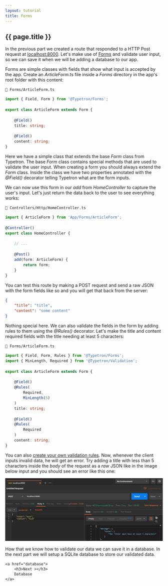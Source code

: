 ```yaml
---
layout: tutorial
title: Forms
---
```


## {{ page.title }}

In the previous part we created a route that responded to a HTTP Post request at [localhost:8000](http://localhost:8000). 
Let's make use of [Forms](http://localhost:4000/docs/forms) and validate user input, so we can save it when we will be 
adding a database to our app.

Forms are simple classes with fields that show what input is accepted by the app. Create an _ArticleForm.ts_ file
inside a _Forms_ directory in the app's root folder with this content:

```file-path
📁 Forms/ArticleForm.ts
```
```ts
import { Field, Form } from '@Typetron/Forms';

export class ArticleForm extends Form {

    @Field()
    title: string;

    @Field()
    content: string;
}
``` 
Here we have a simple class that extends the base _Form_ class from Typetron. The base _Form_ class contains special
methods that are used to validate the user input. When creating a form you should always extend the _Form_ class. Inside
the class we have two properties annotated with the _@Field()_ decorator telling Typetron what are the form inputs.

We can now use this form in our _add_ from _HomeController_ to capture the user's input.
Let's just return the data back to the user to see everything works:

```file-path
📁 Controllers/Http/HomeController.ts
```
```ts
import { ArticleForm } from 'App/Forms/ArticleForm';

@Controller()
export class HomeController {

    // ...

    @Post()
    add(form: ArticleForm) {
        return form;
    }
}
``` 

You can test this route by making a POST request and send a raw JSON with the form fields like so and you will get that
back from the server:
```json
{
    "title": "title",
    "content": "some content"
}
```

Nothing special here. We can also validate the fields in the form by adding rules to them using
the _@Rules()_ decorator. Let's make the title and content required fields with the title 
needing at least 5 characters:

```file-path
📁 Forms/ArticleForm.ts
```
```ts
import { Field, Form, Rules } from '@Typetron/Forms';
import { MinLength, Required } from '@Typetron/Validation';

export class ArticleForm extends Form {

    @Field()
    @Rules(
        Required,
        MinLength(5)
    )
    title: string;

    @Field()
    @Rules(
        Required
    )
    content: string;
}
```
You can also [create your own validation rules](/docs/forms#custom-validation). 
Now, whenever the client inputs invalid data, he will get an error. Try adding a title with less than 5 
characters inside the _body_ of the request as a _raw_ JSON like in the image below input 
and you should see an error like this one:

<p align="center" class="window">
  <img src="/images/tutorials/blog/invalid-form.jpg" />
</p> 


<div class="tutorial-next-page">
    How that we know how to validate our data we can save it in a database. In the next part we will setup a SQLite 
    database to store our validated data.
    
    <a href="database">
        <h3>Next ></h3>
        Database
    </a>
</div>
